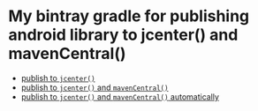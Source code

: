 # My bintray gradle for publishing android library to jcenter() and mavenCentral()

* [publish to `jcenter()`](./bintray.md)
* [publish to `jcenter()` and `mavenCentral()`](./maven.gradle)
* [publish to `jcenter()` and `mavenCentral()` automatically](./maven-auto.gradle)
